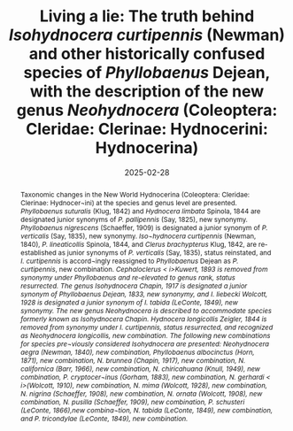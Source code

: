 ---
title: 'Living a lie: The truth behind <i>Isohydnocera curtipennis</i> (Newman) and other historically confused species of <i>Phyllobaenus</i> Dejean, with the description of the new genus <i>Neohydnocera</i> (Coleoptera: Cleridae: Clerinae: Hydnocerini: Hydnocerina)'
date: '2025-02-28'
doi: ''
journal: Insecta Mundi
issue: '1105'
pagination: '1–17'
zoobank: 'urn:lsid:zoobank.org:pub:07329E2B-D23F-471F-A510-627AD2B9C136'
authors:
  - first_name: 'John M.'
    last_name: 'Leavengood, Jr.'
    affiliation: 'United States Department of Agriculture, APHIS, PPQ 9325 Bay Plaza Blvd, Suite 206, Tampa, FL 33619, USA'
    email: 'John.M.Leavengood@usda.gov'
    orcid: 'https://orcid.org/0000-0003-3223-455X'

download: ''

supplementary:

keywords: 
  - <i>Hydnocera longicollis</i>
  - <i>Isohydnocera curtipennis</i>
  - <i>Phyllobaenus pallipennis</i>
  - <i>Phyllobaenus suturalis</i>
  - <i>Phyllobaenus verticalis</i>

categories:
  - Coleoptera
  - Cleridae
  - Clerinae
  
references:
  - authors: Barr WF.
    year: 1966
    title: 'Two new species of Pacific Coast Cleridae (Coleoptera). Biological Society of Nevada Occasional Papers 10'
    pages: 1–4
    doi: 
    url: 
    access: 

  - authors: Barr WF.
    year: 1975
    title: 'Family Cleridae. Volume 4. Family 73. p. 1–18. In: Arnett RH Jr. (ed.). Checklist of the beetles of North and Central America and the West Indies. Flora and Fauna Publications; Gainesville, FL'
    pages: 254 p
    doi: 
    url: 
    access: 

  - authors: Beal JA, Massey CL.
    year: 1945
    title: 'Bark beetles and ambrosia beetles (Coleoptera: Scolytoidea): with special references to species occurring in North Carolina. Duke University School of Forestry Bulletin 10(1)'
    pages: 1–178
    doi: 
    url: 
    access: 

  - authors: Bøving AG, Champlain AB.
    year: 1920
    title: 'Larvae of the North American beetles of the family Cleridae. Proceedings of the United States National Museum 57'
    pages: 576–649
    doi: 
    url: 
    access: 

  - authors: Bøving AG, Craighead FC.
    year: 1931
    title: 'An illustrated synopsis of the principal larval forms of the order Coleoptera. Entomológica Americana 11(4)'
    pages: 275–351
    doi: 
    url: 
    access: 

  - authors: Chapin EA.
    year: 1917a
    title: 'Miscellaneous notes on Coleoptera. Bulletin of the Brooklyn Entomological Society 12'
    pages: 29–31
    doi: 
    url: 
    access: 

  - authors: Chapin EA.
    year: 1917b
    title: 'Studies in the Hydnocerini. The hydnoceroid genera. Bulletin of the Brooklyn Entomological Society 12'
    pages: 83–85
    doi: 
    url: 
    access: 

  - authors: Chapin EA.
    year: 1922
    title: 'New North American <i>Hydnocera </i>(Coleoptera: Cleridae). Proceedings of the Biological Society of Washington 35'
    pages: 55–58
    doi: 
    url: 
    access: 

  - authors: Chapin EA.
    year: 1948
    title: 'Notes on Cleridae. Overgedrukt uit: Entomologische Berichten 285(12)'
    pages: 304
    doi: 
    url: 
    access: 

  - authors: Chevrolat MA.
    year: 1874
    title: 'Catalogue des Clerides de la collectiòn de M.A. Chevrolat. Revue et Magasin de Zoologie (Series 3) 2(8–9)'
    pages: 252–329
    doi: 
    url: 
    access: 

  - authors: Chittenden FH.
    year: 1890
    title: 'Remarks on the habits of some species of Cleridae. Entomológica Americana 6'
    pages: 154-155
    doi: 
    url: 
    access: 

  - authors: Corporaal JB.
    year: 1950
    title: 'Cleridae. In: Hinks WD (ed.). Coleopterorum catalogus supplementa, Pars 23 (editio secunda). W. Junk; The Hague, Netherlands'
    pages: 373 p
    doi: 
    url: 
    access: 

  - authors: Craighead FC.
    year: 1950
    title: 'Insect enemies of eastern forests. United States Department of Agriculture, Miscellaneous Publications 657'
    pages: 1–679
    doi: 
    url: 
    access: 

  - authors: Dejean, PFMA.
    year: 1833
    title: 'Catalogue des Coléoptères de la collection de M. le Comte Dejean, livre. 2. Méquignon-Marvis; Paris'
    pages: 80 p. (p. 97–176)
    doi: 
    url: 
    access: 

  - authors: Dillon ES, Dillon LS.
    year: 1972
    title: 'A manual of common beetles of eastern North America. Volume 1. Dover Publications, Inc.; New York, NY'
    pages: 434 p
    doi: 
    url: 
    access: 

  - authors: Downie NM, Arnett RH Jr.
    year: 1996
    title: 'Family 73. Cleridae. p. 940–956. In: Downie NM, Arnett RH Jr. The beetles of northeastern North America. Volume II. Sandhill Crane Press; Gainesville, Florida'
    pages: 1721 p
    doi: 
    url: 
    access: 

  - authors: Drury C.
    year: 1879
    title: 'List of the Coleoptera observed in the vicinity of Cincinnati. Journal of the Cincinnati Society of Natural History 2'
    pages: 162–178
    doi: 
    url: 
    access: 

  - authors: Drury C.
    year: 1902
    title: 'A revised list of Coleoptera observed near Cincinnati, Ohio. Journal of the Cincinnati Society of Natural History 20'
    pages: 107–196
    doi: 
    url: 
    access: 

  - authors: Ekis G.
    year: 1975
    title: 'Taxonomic and nomenclatural status of clerid taxa described by Massimiliano Spinola (1780–1857) (Coleoptera: Cleridae). Bollettino del Museo di Zoologia dell’ Università di Torino 1'
    pages: 1–80
    doi: 
    url: 
    access: 

  - authors: Ekis G, Gupta AP.
    year: 1971
    title: 'Digestive system of Cleridae (Coleoptera). International Journal of Insect Morphology and Embryology 1(1)'
    pages: 51–86
    doi: 
    url: 
    access: 

  - authors: Eliason EA, Potter DA.
    year: 2000
    title: 'Biology of <i>Callirhytis cornigera </i>(Hymenoptera: Cynipidae) and the arthropod community inhabiting its galls. Environmental Entomology 29'
    pages: 551–559
    doi: 
    url: 
    access: 

  - authors: Erichson WF.
    year: 1845
    title: 'Insecta–Coleoptera. Clerii. p. 174–179. In: Reports on the progress of zoology and botany. The Ray Society; Edinburgh, UK'
    pages: 348 p
    doi: 
    url: 
    access: 

  - authors: Evans AV.
    year: 2014
    title: 'Beetles of eastern North America. Princeton University Press; Princeton, NJ'
    pages:  560 p
    doi: 
    url: 
    access: 

  - authors: Felt EP.
    year: 1906
    title: 'Insects affecting park and woodland trees. New York State Museum Memoirs 8(2)'
    pages: 333–877
    doi: 
    url: 
    access: 

  - authors: Gerstmeier R.
    year: 2009
    title: 'Revision of the genera <i>Diplocladus </i>Fairmaire and <i>Strotocera </i>Schenkling (Coleoptera: Cleridae: Tillinae). Zootaxa 2242'
    pages: 1–54
    doi: 
    url: 
    access: 

  - authors: Gorham HS.
    year: 1877
    title: 'Descriptions of new species of Cleridae. Transactions of the Royal Entomological Society of London 18(3)'
    pages: 245–263
    doi: 
    url: 
    access: 

  - authors: Gorham HS.
    year: 1886
    title: 'Insecta, Coleoptera, Cleridae. Biologia Centrali-Americana 3(2, supplement)'
    pages: 313–360
    doi: 
    url: 
    access: 

  - authors: Gosling DCL.
    year: 1980
    title: 'An annotated list of the checkered beetles (Coleoptera: Cleridae) of Michigan. The Great Lakes Entomologist 13(2)'
    pages: 65–76
    doi: 
    url: 
    access: 

  - authors: Bartlett JS, Chapman EG, Cameron SL.
    year: 2013
    title: 'A molecular phylogeny of the checkered beetles and a description of Epiclininae subfam. nov. (Coleoptera: Cleroidea: Cleridae). Systematic Entomology 38(3)'
    pages: 626–636
    doi: 
    url: 
    access: 

  - authors: Hamilton J.
    year: 1895
    title: 'Catalogue of the Coleoptera of southwestern Pennsylvania, with notes and descriptions. Transactions of the American Entomological Society 22'
    pages: 317–381
    doi: 
    url: 
    access: 

  - authors: Horn GH.
    year: 1871
    title: 'Descriptions of new Coleoptera of the United States, with notes on known species. Transactions of the American Entomological Society 3(1870–1871)'
    pages: 325–344
    doi: 
    url: 
    access: 

  - authors: Klug JCF.
    year: 1842
    title: 'Versuch einer systematischen Bestimmung und Auseinandersetzung der Gattungen und Arten der Clerii, einer Insektenfamilie aus der Ordung der Coléoptèren. Abhandlungen der Koniglichen Akademie der Wissenschaften in Berlin 1840–1842(1842)'
    pages: 259–397
    doi: 
    url: 
    access: 

  - authors: Knull JN.
    year: 1930
    title: 'Notes on Coleoptera, No. 2. Entomological News 41'
    pages: 82–86
    doi: 
    url: 
    access: 

  - authors: Knull JN.
    year: 1932
    title: 'Notes on Coleoptera, No. 3. Entomological News 43'
    pages: 42–45
    doi: 
    url: 
    access: 

  - authors: Knull JN.
    year: 1949
    title: 'Three new species of Cleridae (Coleoptera). Ohio Journal of Science 49'
    pages: 199–200
    doi: 
    url: 
    access: 

  - authors: Knull JN.
    year: 1951
    title: 'The checkered beetles of Ohio (Coleoptera: Cleridae). Ohio Biological Survey Bulletin 8(42)'
    pages: 268–350
    doi: 
    url: 
    access: 

  - authors: Kolibáč J.
    year: 1998
    title: 'Classification of the subfamily Hydnocerinae Spinola, 1844 (Coleoptera: Cleridae). Acta Musei Moraviae Scientiae Biologicae 83'
    pages: 127–210
    doi: 
    url: 
    access: 

  - authors: Kuwert AF.
    year: 1893
    title: 'Neue Africanische Cleriden. Annales de la Société Entomologique de Belgique 37'
    pages: 486–491
    doi: 
    url: 
    access: 

  - authors: Leavengood JM Jr.
    year: 2008
    title: 'The checkered beetles (Coleoptera: Cleridae) of Florida. M.S. Thesis, University of Florida'
    pages: 206 p
    doi: 
    url: 
    access: 

  - authors: Leavengood JM Jr.
    year: 2014
    title: 'Nomenclatural and distributional notes regarding some North American species of <i>Phyllobaenus </i>(Coleoptera: Cleridae: Hydnocerinae). Giornale Italiano di Entomologia 13(59)'
    pages: 471–480
    doi: 
    url: 
    access: 

  - authors: Leavengood JM Jr.
    year: 2020
    title: '<i>Phyllobaenus thomasi </i>and <i>P. turnbowi</i>, two new species from Mexico and Belize (Coleoptera: Cleridae: Hydnocerinae: Hydnocerini). Insecta Mundi 0833'
    pages: 1–6
    doi: 
    url: 
    access: 

  - authors: Leavengood JM Jr.
    year: 2024
    title: 'Corrections and additions to the Hydnocerina (Coleoptera: Cleridae: Clerinae: Hydnocerini) of Mexico. Insecta Mundi 1054'
    pages: 1–5
    doi: 
    url: 
    access: 

  - authors: Garner BH.
    year: 2014
    title: 'Nomenclatural notes on some checkered beetle (Coleoptera: Cleridae) types of the British Museum of Natural History (London). Zootaxa 3760(3)'
    pages: 301–335
    doi: 
    url: 
    access: 

  - authors: Pinkerton MG, Rifkind J.
    year: 2022
    title: 'Description of the new genus <i>Tarsobaenus </i>and three new species from Costa Rica (Coleoptera: Cleridae: Hydnocerinae). Zootaxa 5138(2)'
    pages: 167–176
    doi: 
    url: 
    access: 

  - authors: Rifkind J.
    year: 2020
    title: '<i>Phyllobaenus inusitatotibialis</i>, n. sp., a new species from southern Arizona (Coleoptera: Cleridae: Hydnocerinae: Hydnocerini). Proceedings of the Entomological Society of Washington 122(3)'
    pages: 673–677
    doi: 
    url: 
    access: 

  - authors: LeConte JL.
    year: 1849
    title: 'Synopsis of the Coleopterous insects of the group Cleridae which inhabit the United States. Annals of the Lyceum of Natural History of New York 5(1851–52)'
    pages: 9–35
    doi: 
    url: 
    access: 

  - authors: LeConte JL.
    year: 1859
    title: 'American Entomology. A description of the insects of North American by Thomas Say. (Edited by LeConte) vol. 2. Bailliere; New York, NY'
    pages: 814 p. (Reprinted 1869, 1885, 1891)
    doi: 
    url: 
    access: 

  - authors: Reprinted 1869, 1885, 1891) LeConte JL.
    year: 1866
    title: 'List of the Coleoptera of North America. Smithsonian Miscellaneous Collections 6(140)'
    pages: 1–78
    doi: 
    url: 
    access: 

  - authors: Lohde R.
    year: 1900
    title: 'Cleridarum Catalogus. Stettiner Entomologische Zeitung 61'
    pages: 3–148
    doi: 
    url: 
    access: 

  - authors: Majka CG.
    year: 2006
    title: 'The checkered beetles (Coleoptera: Cleridae) of the Maritime Provinces of Canada. Zootaxa 1385'
    pages: 31–46
    doi: 
    url: 
    access: 

  - authors: Mawdsley JR.
    year: 1999
    title: 'New records and biological notes on species of Cleridae (Coleoptera) from the Adirondack Park, New York. Great Lakes Entomologist 32(1–2)'
    pages: 39–45
    doi: 
    url: 
    access: 

  - authors: Mawdsley JR.
    year: 2002
    title: 'Ecological notes on species of Cleridae (Coleoptera) associated with the prairie flora of central North America. Great Lakes Entomologist 35'
    pages: 15–22
    doi: 
    url: 
    access: 

  - authors: Mawdsley JR.
    year: 2006
    title: 'Taxonomy, phylogeny, and cladistic biogeography of the genus <i>Omadius </i>(Coleoptera: Cleridae). Contributions of the American Entomological Society 34(4)'
    pages: 1–98
    doi: 
    url: 
    access: 

  - authors: Newman E.
    year: 1838
    title: 'Entomological notes. Entomological Magazine 56'
    pages: 168–181
    doi: 
    url: 
    access: 

  - authors: Newman E.
    year: 1840
    title: 'Descriptions of some new species of coleopterous insects. Annals and Magazine of Natural History (2)4'
    pages: 362–368
    doi: 
    url: 
    access: 

  - authors: Opitz W.
    year: 2002
    title: 'Family 73. Cleridae. p. 267–280. In: Arnett RH Jr., Thomas MC, Skelley PE, Frank JH (eds.). American beetles, Vol. 2. CRC Press; Boca Raton, FL'
    pages: 861 p
    doi: 
    url: 
    access: 

  - authors: Opitz W.
    year: 2010
    title: 'Classification, natural history, phylogeny and subfamily composition of the Cleridae and generic content of the subfamilies. Entomologica Basiliensia et Collectionis Frey 32'
    pages: 31–128
    doi: 
    url: 
    access: 

  - authors: Osten-Sacken CR.
    year: 1861
    title: 'On the Cynipidae of North American oaks and their galls. Proceedings of the Entomological Society of Philadelphia 1'
    pages: 47–72
    doi: 
    url: 
    access: 

  - authors: Papp CS.
    year: 1960
    title: 'The Cleridae of North America, Part I: The geographical distribution of the Cleridae of North America, North of the Panama Canal. Southern California Academy of Sciences Bulletin 58(3)'
    pages: 78–88
    doi: 
    url: 
    access: 

  - authors: Peck SB, Thomas MC.
    year: 1998
    title: 'A distributional checklist of the beetles (Coleoptera) of Florida. Arthropods of Florida and Neighboring Land Areas 16. Florida Department of Agriculture and Consumer Services, Gainesville'
    pages: 180 p
    doi: 
    url: 
    access: 

  - authors: Pierce WD, Cushman RA, Hood CE.
    year: 1912
    title: 'The insect enemies of the cotton boll weevil. United States Department of Agriculture. Bureaus of Entomology. Technical Series 100'
    pages: 1–99
    doi: 
    url: 
    access: 

  - authors: Sabrosky CW.
    year: 1934
    title: 'Notes on the larvae and larval habits of <i>Isohydnocera curtipennis </i>(Newman) (Coleoptera: Cleridae). Journal of the Kansas Entomological Society 7'
    pages: 65–68
    doi: 
    url: 
    access: 

  - authors: Say T.
    year: 1823
    title: 'Descriptions of coleopterous insects collected in the late expedition to the Rocky Mountains, performed by order of Mr. Calhoun, Secretary of War, under Major Long. Journal of the Academy of Natural Sciences of Philadelphia 3'
    pages: 139–216
    doi: 
    url: 
    access: 

  - authors: Say T.
    year: 1825
    title: 'Descriptions of new species of coleopterous insects inhabiting the United States. Journal of the Academy of Natural Sciences of Philadelphia 5'
    pages: 160–204
    doi: 
    url: 
    access: 

  - authors: Say T.
    year: 1835
    title: 'Descriptions of new North American insects, and observations on some already described ones. Boston Journal of Natural History 1'
    pages: 151–203
    doi: 
    url: 
    access: 

  - authors: Schaeffer CW.
    year: 1908
    title: 'On new and known Coleoptera of the families Coccinellidae and Cleridae. Journal of the New York Entomological Society 16(3)'
    pages: 125–135
    doi: 
    url: 
    access: 

  - authors: Schaeffer CW.
    year: 1909
    title: 'New Coleoptera chiefly from Arizona. Bulletin of the Brooklyn Institute of Arts and Sciences 1(15)'
    pages: 375–386
    doi: 
    url: 
    access: 

  - authors: Schenkling S.
    year: 1906
    title: 'Die Cleriden des Deutschen Entomologischen National Museums, nebst Beschreibungen neuer Arten. Deutsche Entomologische Zeitschrift 1'
    pages: 241–320
    doi: 
    url: 
    access: 

  - authors: Schenkling S.
    year: 1910
    title: 'Cleridae. In: Schenkling S (ed.). Coleoptorum Catalogus, Pars 23. W. Junk; Berlin, Germany'
    pages: 174 p
    doi: 
    url: 
    access: 

  - authors: Solervicens JA.
    year: 1986
    title: 'Revisión taxonómica del género <i>Eurymetopum </i>Blanchard, 1844 (Coleoptera: Cleridae: Phyllobaeninae). Acta Entomológica Chilena 13'
    pages: 11–120
    doi: 
    url: 
    access: 

  - authors: Spinola MM.
    year: 1844
    title: 'Essai monographique sur les Clérites: Insectes Coléoptères . Volume 2. Imprimiere der frères Ponthenier; Genoa, Italy'
    pages: 216 p
    doi: 
    url: 
    access: 

  - authors: Westcott RL, Merickel FW.
    year: 2011
    title: 'In memoriam. William Frederick Barr (1920-2011). The Coleopterists’ Bulletin 66(2)'
    pages: 100–104
    doi: 
    url: 
    access: 

  - authors: Stocks IC.
    year: 2009
    title: '<i>Wolcottia </i>(= <i>Isohydnocera</i>) <i>aegra </i>(Coleoptera: Cleridae): association with grasses (Poaceae), native <i>Spartina </i>spp. and the introduced <i>Eragrostis curvula</i>, and resemblance to co-occurring pseudomyrmecine ants. Florida Entomologist 92(4)'
    pages: 648–652
    doi: 
    url: 
    access: 

  - authors: White A.
    year: 1849
    title: 'Nomenclature of coleopterous insects in the collection of the British Museum. Part IV. Cleridae. British Museum (Natural History); London, UK'
    pages: 68 p
    doi: 
    url: 
    access: 

  - authors: Wickham HF.
    year: 1895
    title: 'The Coleoptera of Canada. XIII. The Cleridae of Ontario and Quebec. The Canadian Entomologist 27'
    pages: 247–253
    doi: 
    url: 
    access: 

  - authors: Wickham HF.
    year: 1902
    title: 'A catalogue of the Coleoptera of Colorado. Bulletin from the Laboratories of Natural History of the State University of Iowa 5(3)'
    pages: 217–310
    doi: 
    url: 
    access: 

  - authors: Wickham HF.
    year: 1911
    title: 'Cleridae. p. 24–25. In: Wickham HF. A list of the Coleoptera of Iowa. Bulletin from the Laboratories of Natural History of the State University of Iowa 35'
    pages: 1–40
    doi: 
    url: 
    access: 

  - authors: Wickham HF, Wolcott AB.
    year: 1912
    title: 'Notes on Cleridae from North and Central America. Laboratory of Natural History Bulletin, Iowa State University 6(3)'
    pages: 49–67
    doi: 
    url: 
    access: 

  - authors: Wolcott AB.
    year: 1908
    title: 'New species of North American Hydnocera (Coleoptera: Cleridae). The Canadian Entomologist 40'
    pages: 229–233
    doi: 
    url: 
    access: 

  - authors: Wolcott AB.
    year: 1909
    title: 'The Cleridae of the Public Museum of Milwaukee. The Bulletin of the Wisconsin Natural History Society 7(3–4)'
    pages: 93–102
    doi: 
    url: 
    access: 

  - authors: Wolcott AB.
    year: 1910
    title: 'Cleridae. p. 846–862. In: Blatchley WS. An Illustrated descriptive catalogue of the Coleoptera or beetles known to occur in Indiana. Bulletin of the Indiana Department of Geology and Natural Resources 1'
    pages: 1–1386
    doi: 
    url: 
    access: 

  - authors: Wolcott AB.
    year: 1927
    title: 'A review of the Cleridae of Costa Rica. Coleopterological Contributions 1(10)'
    pages: 1–104
    doi: 
    url: 
    access: 

  - authors: Wolcott AB.
    year: 1928
    title: 'Descriptions of new species of North American Hydnocerinae (Coleoptera: Cleridae). Entomological News 39'
    pages: 207–212
    doi: 
    url: 
    access: 

  - authors: Wolcott AB.
    year: 1944
    title: 'A generic review of the subfamily Phyllobaeninae. Journal of the New York Entomological Society 52'
    pages: 121–152
    doi: 
    url: 
    access: 

  - authors: Wolcott AB.
    year: 1947
    title: 'Catalogue of North American beetles of the family Cleridae. Fieldiana: Zoology 32(2)'
    pages: 59–105
    doi: 
    url: 
    access: 

  - authors: Zeigler D.
    year: 1844
    title: 'Descriptions of new North American Coleoptera. Proceedings of the Academy of Natural Sciences of Philadelphia 2(1844)'
    pages: 43–47
    doi: 
    url: 
    access: 
 
abstract: 'Taxonomic changes in the New World Hydnocerina (Coleoptera: Cleridae: Clerinae: Hydnocer¬ini) at the species and genus level are presented. <i>Phyllobaenus suturalis </i>(Klug, 1842) and <i>Hydnocera limbata </i>Spinola, 1844 are designated junior synonyms of <i>P. pallipennis </i>(Say, 1825), new synonymy. <i>Phyllobaenus nigrescens </i>(Schaeffer, 1909) is designated a junior synonym of <i>P. verticalis </i>(Say, 1835), new synonymy. <i>Iso¬hydnocera curtipennis </i>(Newman, 1840), <i>P. lineaticollis </i>Spinola, 1844, and <i>Clerus brachypterus </i>Klug, 1842, are re-established as junior synonyms of <i>P. verticalis </i>(Say, 1835), status reinstated, and <i>I. curtipennis </i>is accord¬ingly reassigned to <i>Phyllobaenus </i>Dejean as <i>P. curtipennis</i>, new combination. <i>Cephaloclerus < i>Kuwert, 1893 is removed from synonymy under <i>Phyllobaenus </i>and re-elevated to genus rank, status resurrected. The genus <i>Isohydnocera </i>Chapin, 1917 is designated a junior synonym of <i>Phyllobaenus </i>Dejean, 1833, new synonymy, and <i>I. liebecki </i>Wolcott, 1928 is designated a junior synonym of <i>I. tabida </i>(LeConte, 1849), new synonymy. The new genus <i>Neohydnocera </i>is described to accommodate species formerly known as <i>Isohydnocera </i>Chapin. <i>Hydnocera longicollis </i>Zeigler, 1844 is removed from synonymy under <i>I. curtipennis</i>, status resurrected, and recognized as <i>Neohydnocera longicollis</i>, new combination. The following new combinations for species pre¬viously considered <i>Isohydnocera </i>are presented: <i>Neohydnocera aegra </i>(Newman, 1840), new combination, <i>Phyllobaenus albocinctus </i>(Horn, 1871), new combination, <i>N. brunnea </i>(Chapin, 1917), new combination, <i>N. californica </i>(Barr, 1966), new combination, <i>N. chiricahuana </i>(Knull, 1949), new combination, <i>P. cryptocer¬inus </i>(Gorham, 1883), new combination, <i>N. gerhardi < i>(Wolcott, 1910), new combination, <i>N. mima </i>(Wolcott, 1928), new combination, <i>N. nigrina </i>(Schaeffer, 1908), new combination, <i>N. ornata </i>(Wolcott, 1908), new combination, <i>N. pusilla </i>(Schaeffer, 1909), new combination, <i>P. schusteri </i>(LeConte, 1866),new combina¬tion, <i>N. tabida </i>(LeConte, 1849), new combination, and <i>P. tricondylae </i>(LeConte, 1849), new combination.'

---